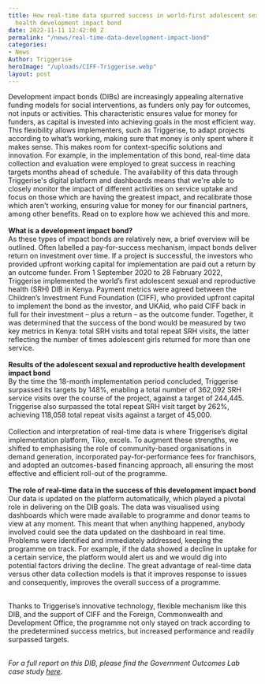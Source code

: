 ```yaml
---
title: How real-time data spurred success in world-first adolescent sexual reproductive
  health development impact bond
date: 2022-11-11 12:42:00 Z
permalink: "/news/real-time-data-development-impact-bond"
categories:
- News
Author: Triggerise
heroImage: "/uploads/CIFF-Triggerise.webp"
layout: post
---
```


Development impact bonds (DIBs) are increasingly appealing alternative funding models for social interventions, as funders only pay for outcomes, not inputs or activities. This characteristic ensures value for money for funders, as capital is invested into achieving goals in the most efficient way. This flexibility allows implementers, such as Triggerise, to adapt projects according to what’s working, making sure that money is only spent where it makes sense. This makes room for context-specific solutions and innovation. For example, in the implementation of this bond, real-time data collection and evaluation were employed to great success in reaching targets months ahead of schedule. The availability of this data through Triggerise's digital platform and dashboards means that we're able to closely monitor the impact of different activities on service uptake and focus on those which are having the greatest impact, and recalibrate those which aren't working, ensuring value for money for our financial partners, among other benefits. Read on to explore how we achieved this and more.\
\
**What is a development impact bond?**
\
As these types of impact bonds are relatively new, a brief overview will be outlined. Often labelled a pay-for-success mechanism, impact bonds deliver return on investment over time. If a project is successful, the investors who provided upfront working capital for implementation are paid out a return by an outcome funder. From 1 September 2020 to 28 February 2022, Triggerise implemented the world’s first adolescent sexual and reproductive health (SRH) DIB in Kenya. Payment metrics were agreed between the Children’s Investment Fund Foundation (CIFF), who provided upfront capital to implement the bond as the investor, and UKAid, who paid CIFF back in full for their investment – plus a return – as the outcome funder. Together, it was determined that the success of the bond would be measured by two key metrics in Kenya: total SRH visits and total repeat SRH visits, the latter reflecting the number of times adolescent girls returned for more than one service.\
\
**Results of the adolescent sexual and reproductive health development impact bond**
\
By the time the 18-month implementation period concluded, Triggerise surpassed its targets by 148%, enabling a total number of 362,092 SRH service visits over the course of the project, against a target of 244,445. Triggerise also surpassed the total repeat SRH visit target by 262%, achieving 118,058 total repeat visits against a target of 45,000.\
\
Collection and interpretation of real-time data is where Triggerise’s digital implementation platform, Tiko, excels. To augment these strengths, we shifted to emphasising the role of community-based organisations in demand generation, incorporated pay-for-performance fees for franchisors, and adopted an outcomes-based financing approach, all ensuring the most effective and efficient roll-out of the programme.\
\
**The role of real-time data in the success of this development impact bond**
\
Our data is updated on the platform automatically, which played a pivotal role in delivering on the DIB goals. The data was visualised using dashboards which were made available to programme and donor teams to view at any moment. This meant that when anything happened, anybody involved could see the data updated on the dashboard in real time. Problems were identified and immediately addressed, keeping the programme on track. For example, if the data showed a decline in uptake for a certain service, the platform would alert us and we would dig into potential factors driving the decline. The great advantage of real-time data versus other data collection models is that it improves response to issues and consequently, improves the overall success of a programme.

\
Thanks to Triggerise’s innovative technology, flexible mechanism like this DIB, and the support of CIFF and the Foreign, Commonwealth and Development Office, the programme not only stayed on track according to the predetermined success metrics, but increased performance and readily surpassed targets.

\
*For a full report on this DIB, please find the Government Outcomes Lab case study [here](https://golab.bsg.ox.ac.uk/knowledge-bank/case-studies/in-their-hands/).*